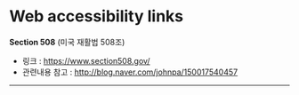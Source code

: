 # Web accessibility links





**Section 508** (미국 재활법 508조)

* 링크 : https://www.section508.gov/
* 관련내용 참고 : http://blog.naver.com/johnpa/150017540457







---




